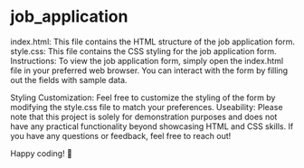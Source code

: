 # job_application
index.html: This file contains the HTML structure of the job application form.
style.css: This file contains the CSS styling for the job application form.
Instructions:
To view the job application form, simply open the index.html file in your preferred web browser. You can interact with the form by filling out the fields with sample data.

Styling Customization: Feel free to customize the styling of the form by modifying the style.css file to match your preferences.
Useability: Please note that this project is solely for demonstration purposes and does not have any practical functionality beyond showcasing HTML and CSS skills.
If you have any questions or feedback, feel free to reach out!

Happy coding! 🚀
